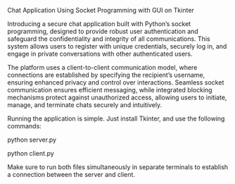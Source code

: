 Chat Application Using Socket Programming with GUI on Tkinter

Introducing a secure chat application built with Python’s socket programming, designed to provide robust user authentication and safeguard the confidentiality and integrity of all communications. This system allows users to register with unique credentials, securely log in, and engage in private conversations with other authenticated users.

The platform uses a client-to-client communication model, where connections are established by specifying the recipient’s username, ensuring enhanced privacy and control over interactions. Seamless socket communication ensures efficient messaging, while integrated blocking mechanisms protect against unauthorized access, allowing users to initiate, manage, and terminate chats securely and intuitively.

Running the application is simple. Just install Tkinter, and use the following commands:

python server.py

python client.py

Make sure to run both files simultaneously in separate terminals to establish a connection between the server and client.
